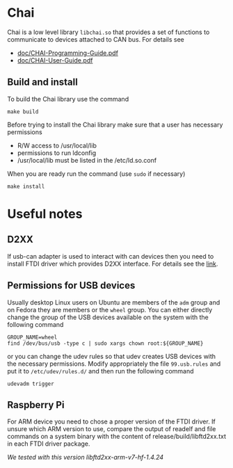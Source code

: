 # Chai
Chai is a low level library `libchai.so` that provides a set of functions to communicate to devices attached to CAN bus. For details see
- [doc/CHAI-Programming-Guide.pdf](doc/CHAI-Programming-Guide.pdf)
- [doc/CHAI-User-Guide.pdf](doc/CHAI-User-Guide.pdf)

## Build and install
To build the Chai library use the command
```
make build
```

Before trying to install the Chai library make sure that a user has necessary permissions
- R/W access to /usr/local/lib
- permissions to run ldconfig
- /usr/local/lib must be listed in the /etc/ld.so.conf

When you are ready run the command (use `sudo` if necessary)
```
make install
```

# Useful notes
## D2XX
If usb-can adapter is used to interact with can devices then you need to install FTDI driver which provides D2XX interface. For details see the [link](https://ftdichip.com/drivers/d2xx-drivers/).

## Permissions for USB devices
Usually desktop Linux users on Ubuntu are members of the `adm` group and on Fedora they are members or the `wheel` group. You can either directly change the group of the USB devices available on the system with the following command
```
GROUP_NAME=wheel
find /dev/bus/usb -type c | sudo xargs chown root:${GROUP_NAME}
```
or you can change the udev rules so that udev creates USB devices with the necessary permissions. Modify appropriately the file `99.usb.rules` and put it to `/etc/udev/rules.d/` and then run the following command
```
udevadm trigger
```

## Raspberry Pi
For ARM device you need to chose a proper version of the FTDI driver. If unsure which ARM version to use, compare the output of readelf
and file commands on a system binary with the content of release/build/libftd2xx.txt in each FTDI driver package.

*We tested with this version libftd2xx-arm-v7-hf-1.4.24*

